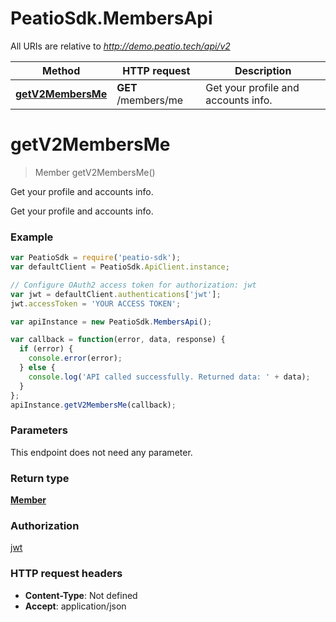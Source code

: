 # PeatioSdk.MembersApi

All URIs are relative to *http://demo.peatio.tech/api/v2*

Method | HTTP request | Description
------------- | ------------- | -------------
[**getV2MembersMe**](MembersApi.md#getV2MembersMe) | **GET** /members/me | Get your profile and accounts info.


<a name="getV2MembersMe"></a>
# **getV2MembersMe**
> Member getV2MembersMe()

Get your profile and accounts info.

Get your profile and accounts info.

### Example
```javascript
var PeatioSdk = require('peatio-sdk');
var defaultClient = PeatioSdk.ApiClient.instance;

// Configure OAuth2 access token for authorization: jwt
var jwt = defaultClient.authentications['jwt'];
jwt.accessToken = 'YOUR ACCESS TOKEN';

var apiInstance = new PeatioSdk.MembersApi();

var callback = function(error, data, response) {
  if (error) {
    console.error(error);
  } else {
    console.log('API called successfully. Returned data: ' + data);
  }
};
apiInstance.getV2MembersMe(callback);
```

### Parameters
This endpoint does not need any parameter.

### Return type

[**Member**](Member.md)

### Authorization

[jwt](../README.md#jwt)

### HTTP request headers

 - **Content-Type**: Not defined
 - **Accept**: application/json

